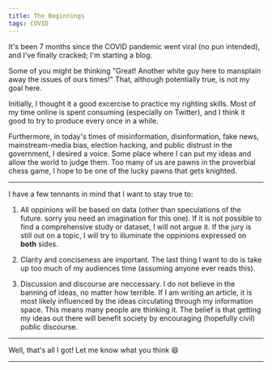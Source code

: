 ```yaml
---
title: The Beginnings
tags: COVID
---
```


It's been 7 months since the COVID pandemic went viral (no pun intended), and I've finally cracked; I'm starting a blog. 

Some of you might be thinking "Great! Another white guy here to mansplain away the issues of ours times!" That, although potentially true, is not my goal here. 

Initially, I thought it a good excercise to practice my righting skills. Most of my time online is spent consuming (especially on Twitter), and I think it good to try to produce every once in a while. 

Furthermore, in today's times of misinformation, disinformation, fake news, mainstream-media bias, election hacking, and public distrust in the government, I desired a voice. Some place where I can put my ideas and allow the world to judge them. Too many of us are pawns in the proverbial chess game, I hope to be one of the lucky pawns that gets knighted. 

---

I have a few tennants in mind that I want to stay true to: 

1. All oppinions will be based on data (other than speculations of the future. sorry you need an imagination for this one). If it is not possible to find a comprehensive study or dataset, I will not argue it. If the jury is still out on a topic, I will try to illuminate the oppinions expressed on **both** sides.

2. Clarity and conciseness are important. The last thing I want to do is take up too much of my audiences time (assuming anyone ever reads this). 

3. Discussion and discourse are neccessary. I do not believe in the banning of ideas, no matter how terrible. If I am writing an article, it is most likely influenced by the ideas circulating through my information space. This means many people are thinking it. The belief is that getting my ideas out there will benefit society by encouraging (hopefully civil) public discourse.

---

Well, that's all I got! Let me know what you think :smile:

---